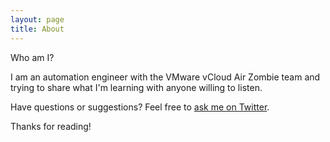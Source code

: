 ```yaml
---
layout: page
title: About
---
```


Who am I?

I am an automation engineer with the VMware vCloud Air Zombie team and trying to share what I'm learning with anyone willing to listen.

Have questions or suggestions? Feel free to [ask me on Twitter](https://twitter.com/standorsett).

Thanks for reading!
